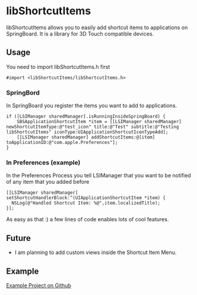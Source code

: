 # libShortcutItems
libShortcutItems allows you to easily add shortcut items to applications on SpringBoard. It is a library for 3D Touch compatible devices.

## Usage ##

You need to import libShortcutItems.h first

```objc
#import <libShortcutItems/libShortcutItems.h>
```

### SpringBord ###
In SpringBoard you register the items you want to add to applications.

```objc
if ([LSIManager sharedManager].isRunningInsideSpringBoard) {
	SBSApplicationShortcutItem *item = [[LSIManager sharedManager] newShortcutItemType:@"test_icon" title:@"Test" subtitle:@"Testing libShortcutItems" iconType:UIApplicationShortcutIconTypeAdd];
	[[LSIManager sharedManager] addShortcutItems:@[item] toApplicationID:@"com.apple.Preferences"];
}
```

### In Preferences (example) ###
In the Preferences Process you tell LSIManager that you want to be notified of any item that you added before

```objc
[[LSIManager sharedManager] setShortcutHandlerBlock:^(UIApplicationShortcutItem *item) {
  NSLog(@"Handled Shortcut Item: %@",item.localizedTitle);
}];
```

As easy as that :) a few lines of code enables lots of cool features.

## Future ##

- I am planning to add custom views inside the Shortcut Item Menu.

## Example ###

[Example Project on Github](https://github.com/sharedRoutine/test-libShortcutItems/)
